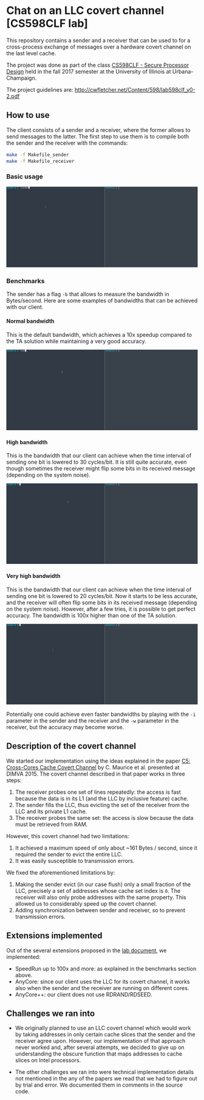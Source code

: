 # Chat on an LLC covert channel [CS598CLF lab]

This repository contains a sender and a receiver that can be used to for a cross-process exchange of messages
over a hardware covert channel on the last level cache.

The project was done as part of the class [CS598CLF - Secure Processor Design][CS598CLF] held in the fall 2017 semester
at the University of Illinois at Urbana-Champaign.

The project guidelines are: http://cwfletcher.net/Content/598/lab598clf_v0-2.pdf

## How to use

The client consists of a sender and a receiver, where the former allows to send messages to the latter. 
The first step to use them is to compile both the sender and the receiver with the commands:

```sh
make -f Makefile_sender
make -f Makefile_receiver
```

### Basic usage

![Basic usage](./usage/basic.gif?raw=true)

### Benchmarks

The sender has a flag `-b` that allows to measure the bandwidth in Bytes/second.
Here are some examples of bandwidths that can be achieved with our client.

#### Normal bandwidth

This is the default bandwidth, which achieves a 10x speedup compared to the TA solution while maintaining a very
good accuracy.

![Benchmark usage](./usage/benchmark.gif?raw=true)

#### High bandwidth

This is the bandwidth that our client can achieve when the time interval of sending one bit is lowered to 30 
cycles/bit. It is still quite accurate, even though sometimes the receiver might flip some bits in its received 
message (depending on the system noise). 

![Fast benchmark](./usage/benchmark_fast.gif?raw=true)

#### Very high bandwidth

This is the bandwidth that our client can achieve when the time interval of sending one bit is lowered to 20 
cycles/bit. Now it starts to be less accurate, and the receiver will often flip some bits in its received message 
(depending on the system noise). However, after a few tries, it is possible to get perfect accuracy. The bandwidth is 
100x higher than one of the TA solution.

![Very fast benchmark](./usage/benchmark_fast_fast.gif?raw=true)

Potentially one could achieve even faster bandwidths by playing with the `-i` parameter in the sender and the receiver
and the `-w` parameter in the receiver, but the accuracy may become worse. 

## Description of the covert channel

We started our implementation using the ideas explained in the paper [C5: Cross-Cores Cache Covert Channel][c5] by
C. Maurice et al. presented at DIMVA 2015. The covert channel described in that paper works in three steps:

1. The receiver probes one set of lines repeatedly: the access is fast because the data is in its L1 (and the LLC by
inclusive feature) cache.
2. The sender fills the LLC, thus evicting the set of the receiver from the LLC and its private L1 cache.
3. The receiver probes the same set: the access is slow because the data must be retrieved from RAM.

However, this covert channel had two limitations:

1. It achieved a maximum speed of only about ~161 Bytes / second, since it required the sender to evict the entire LLC.
2. It was easily susceptible to transmission errors.

We fixed the aforementioned limitations by:

1. Making the sender evict (in our case flush) only a small fraction of the LLC, precisely a set of addresses whose
cache set index is `0`. The receiver will also only probe addresses with the same property. This allowed us to 
considerably speed up the covert channel.
2. Adding synchronization between sender and receiver, so to prevent transmission errors.

## Extensions implemented

Out of the several extensions proposed in the [lab document][deaddrop], we implemented:
- SpeedRun up to 100x and more: as explained in the benchmarks section above.
- AnyCore: since our client uses the LLC for its covert channel, it works also when the sender and the receiver are
running on different cores.
- AnyCore++: our client does not use RDRAND/RDSEED.

## Challenges we ran into

- We originally planned to use an LLC covert channel which would work by taking addresses in only certain cache slices
that the sender and the receiver agree upon. However, our implementation of that approach never worked and, after
several attempts, we decided to give up on understanding the obscure function that maps addresses to cache slices on
Intel processors.

- The other challenges we ran into were technical implementation details not mentioned in the any of the papers 
we read that we had to figure out by trial and error. We documented them in comments in the source code.

[CS598CLF]: http://cwfletcher.net/598clf.html
[deaddrop]: http://cwfletcher.net/Content/598/lab598clf_v0-2.pdf
[c5]: http://www.s3.eurecom.fr/docs/dimva15_clementine.pdf
